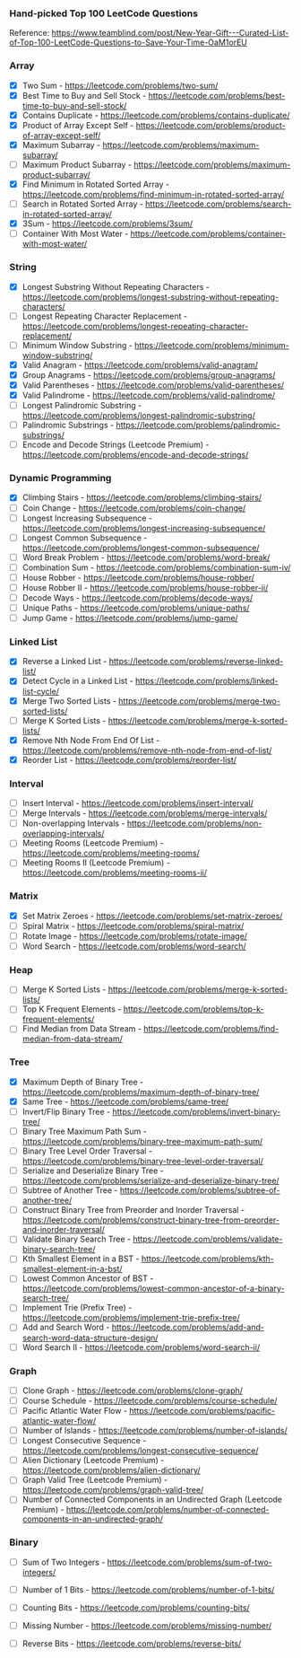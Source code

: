 ### Hand-picked Top 100 LeetCode Questions
Reference: https://www.teamblind.com/post/New-Year-Gift---Curated-List-of-Top-100-LeetCode-Questions-to-Save-Your-Time-OaM1orEU

### Array
- [x] Two Sum - https://leetcode.com/problems/two-sum/
- [x] Best Time to Buy and Sell Stock - https://leetcode.com/problems/best-time-to-buy-and-sell-stock/
- [x] Contains Duplicate - https://leetcode.com/problems/contains-duplicate/
- [x] Product of Array Except Self - https://leetcode.com/problems/product-of-array-except-self/
- [x] Maximum Subarray - https://leetcode.com/problems/maximum-subarray/
- [ ] Maximum Product Subarray - https://leetcode.com/problems/maximum-product-subarray/
- [x] Find Minimum in Rotated Sorted Array - https://leetcode.com/problems/find-minimum-in-rotated-sorted-array/
- [ ] Search in Rotated Sorted Array - https://leetcode.com/problems/search-in-rotated-sorted-array/
- [x] 3Sum - https://leetcode.com/problems/3sum/
- [ ] Container With Most Water - https://leetcode.com/problems/container-with-most-water/
### String
- [x] Longest Substring Without Repeating Characters - https://leetcode.com/problems/longest-substring-without-repeating-characters/
- [ ] Longest Repeating Character Replacement - https://leetcode.com/problems/longest-repeating-character-replacement/
- [ ] Minimum Window Substring - https://leetcode.com/problems/minimum-window-substring/
- [x] Valid Anagram - https://leetcode.com/problems/valid-anagram/
- [x] Group Anagrams - https://leetcode.com/problems/group-anagrams/
- [x] Valid Parentheses - https://leetcode.com/problems/valid-parentheses/
- [x] Valid Palindrome - https://leetcode.com/problems/valid-palindrome/
- [ ] Longest Palindromic Substring - https://leetcode.com/problems/longest-palindromic-substring/
- [ ] Palindromic Substrings - https://leetcode.com/problems/palindromic-substrings/
- [ ] Encode and Decode Strings (Leetcode Premium) - https://leetcode.com/problems/encode-and-decode-strings/
### Dynamic Programming
- [x] Climbing Stairs - https://leetcode.com/problems/climbing-stairs/
- [ ] Coin Change - https://leetcode.com/problems/coin-change/
- [ ] Longest Increasing Subsequence - https://leetcode.com/problems/longest-increasing-subsequence/
- [ ] Longest Common Subsequence - https://leetcode.com/problems/longest-common-subsequence/
- [ ] Word Break Problem - https://leetcode.com/problems/word-break/
- [ ] Combination Sum - https://leetcode.com/problems/combination-sum-iv/
- [ ] House Robber - https://leetcode.com/problems/house-robber/
- [ ] House Robber II - https://leetcode.com/problems/house-robber-ii/
- [ ] Decode Ways - https://leetcode.com/problems/decode-ways/
- [ ] Unique Paths - https://leetcode.com/problems/unique-paths/
- [ ] Jump Game - https://leetcode.com/problems/jump-game/
### Linked List
- [x] Reverse a Linked List - https://leetcode.com/problems/reverse-linked-list/
- [x] Detect Cycle in a Linked List - https://leetcode.com/problems/linked-list-cycle/
- [x] Merge Two Sorted Lists - https://leetcode.com/problems/merge-two-sorted-lists/
- [ ] Merge K Sorted Lists - https://leetcode.com/problems/merge-k-sorted-lists/
- [x] Remove Nth Node From End Of List - https://leetcode.com/problems/remove-nth-node-from-end-of-list/
- [x] Reorder List - https://leetcode.com/problems/reorder-list/
### Interval
- [ ] Insert Interval - https://leetcode.com/problems/insert-interval/
- [ ] Merge Intervals - https://leetcode.com/problems/merge-intervals/
- [ ] Non-overlapping Intervals - https://leetcode.com/problems/non-overlapping-intervals/
- [ ] Meeting Rooms (Leetcode Premium) - https://leetcode.com/problems/meeting-rooms/
- [ ] Meeting Rooms II (Leetcode Premium) - https://leetcode.com/problems/meeting-rooms-ii/

### Matrix
- [x] Set Matrix Zeroes - https://leetcode.com/problems/set-matrix-zeroes/
- [ ] Spiral Matrix - https://leetcode.com/problems/spiral-matrix/
- [ ] Rotate Image - https://leetcode.com/problems/rotate-image/
- [ ] Word Search - https://leetcode.com/problems/word-search/
### Heap
- [ ] Merge K Sorted Lists - https://leetcode.com/problems/merge-k-sorted-lists/
- [ ] Top K Frequent Elements - https://leetcode.com/problems/top-k-frequent-elements/
- [ ] Find Median from Data Stream - https://leetcode.com/problems/find-median-from-data-stream/

### Tree
- [x] Maximum Depth of Binary Tree - https://leetcode.com/problems/maximum-depth-of-binary-tree/
- [x] Same Tree - https://leetcode.com/problems/same-tree/
- [ ] Invert/Flip Binary Tree - https://leetcode.com/problems/invert-binary-tree/
- [ ] Binary Tree Maximum Path Sum - https://leetcode.com/problems/binary-tree-maximum-path-sum/
- [ ] Binary Tree Level Order Traversal - https://leetcode.com/problems/binary-tree-level-order-traversal/
- [ ] Serialize and Deserialize Binary Tree - https://leetcode.com/problems/serialize-and-deserialize-binary-tree/
- [ ] Subtree of Another Tree - https://leetcode.com/problems/subtree-of-another-tree/
- [ ] Construct Binary Tree from Preorder and Inorder Traversal - https://leetcode.com/problems/construct-binary-tree-from-preorder-and-inorder-traversal/
- [ ] Validate Binary Search Tree - https://leetcode.com/problems/validate-binary-search-tree/
- [ ] Kth Smallest Element in a BST - https://leetcode.com/problems/kth-smallest-element-in-a-bst/
- [ ] Lowest Common Ancestor of BST - https://leetcode.com/problems/lowest-common-ancestor-of-a-binary-search-tree/
- [ ] Implement Trie (Prefix Tree) - https://leetcode.com/problems/implement-trie-prefix-tree/
- [ ] Add and Search Word - https://leetcode.com/problems/add-and-search-word-data-structure-design/
- [ ] Word Search II - https://leetcode.com/problems/word-search-ii/
### Graph
- [ ] Clone Graph - https://leetcode.com/problems/clone-graph/
- [ ] Course Schedule - https://leetcode.com/problems/course-schedule/
- [ ] Pacific Atlantic Water Flow - https://leetcode.com/problems/pacific-atlantic-water-flow/
- [ ] Number of Islands - https://leetcode.com/problems/number-of-islands/
- [ ] Longest Consecutive Sequence - https://leetcode.com/problems/longest-consecutive-sequence/
- [ ] Alien Dictionary (Leetcode Premium) - https://leetcode.com/problems/alien-dictionary/
- [ ] Graph Valid Tree (Leetcode Premium) - https://leetcode.com/problems/graph-valid-tree/
- [ ] Number of Connected Components in an Undirected Graph (Leetcode Premium) - https://leetcode.com/problems/number-of-connected-components-in-an-undirected-graph/
### Binary
- [ ] Sum of Two Integers - https://leetcode.com/problems/sum-of-two-integers/
- [ ] Number of 1 Bits - https://leetcode.com/problems/number-of-1-bits/
- [ ] Counting Bits - https://leetcode.com/problems/counting-bits/
- [ ] Missing Number - https://leetcode.com/problems/missing-number/
- [ ] Reverse Bits - https://leetcode.com/problems/reverse-bits/


